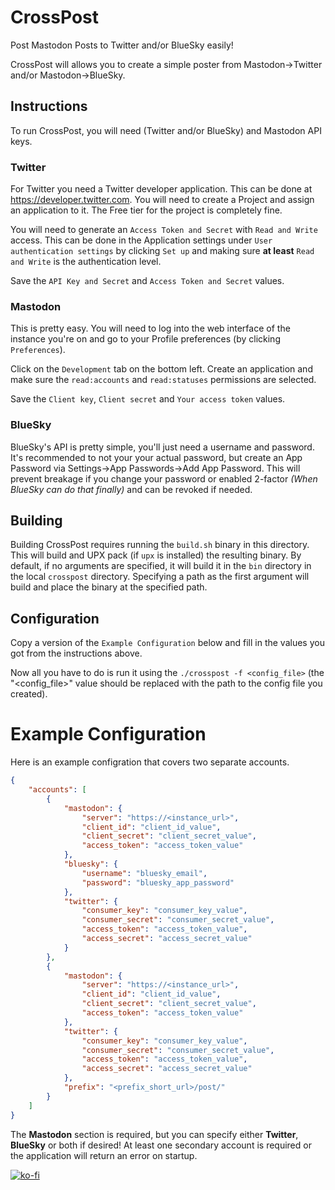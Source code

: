 # CrossPost

Post Mastodon Posts to Twitter and/or BlueSky easily!

CrossPost will allows you to create a simple poster from Mastodon->Twitter and/or
Mastodon->BlueSky.

## Instructions

To run CrossPost, you will need (Twitter and/or BlueSky) and Mastodon API keys.

### Twitter

For Twitter you need a Twitter developer application. This can be done at
<https://developer.twitter.com>. You will need to create a Project and assign an
application to it. The Free tier for the project is completely fine.

You will need to generate an `Access Token and Secret` with `Read and Write` access.
This can be done in the Application settings under `User authentication settings`
by clicking `Set up` and making sure **at least** `Read and Write` is the authentication
level.

Save the `API Key and Secret` and `Access Token and Secret` values.

### Mastodon

This is pretty easy. You will need to log into the web interface of the instance
you're on and go to your Profile preferences (by clicking `Preferences`).

Click on the `Development` tab on the bottom left. Create an application and make
sure the `read:accounts` and `read:statuses` permissions are selected.

Save the `Client key`, `Client secret` and `Your access token` values.

### BlueSky

BlueSky's API is pretty simple, you'll just need a username and password. It's
recommended to not your your actual password, but create an App Password via
Settings->App Passwords->Add App Password. This will prevent breakage if you change
your password or enabled 2-factor _(When BlueSky can do that finally)_ and can
be revoked if needed.

## Building

Building CrossPost requires running the `build.sh` binary in this directory.
This will build and UPX pack (if `upx` is installed) the resulting binary.
By default, if no arguments are specified, it will build it in the `bin` directory
in the local `crosspost` directory. Specifying a path as the first argument will
build and place the binary at the specified path.

## Configuration

Copy a version of the `Example Configuration` below and fill in the values you
got from the instructions above.

Now all you have to do is run it using the `./crosspost -f <config_file>` (the
"<config_file>" value should be replaced with the path to the config file you
created).

# Example Configuration

Here is an example configration that covers two separate accounts.

```json
{
    "accounts": [
        {
            "mastodon": {
                "server": "https://<instance_url>",
                "client_id": "client_id_value",
                "client_secret": "client_secret_value",
                "access_token": "access_token_value"
            },
            "bluesky": {
                "username": "bluesky_email",
                "password": "bluesky_app_password"
            },
            "twitter": {
                "consumer_key": "consumer_key_value",
                "consumer_secret": "consumer_secret_value",
                "access_token": "access_token_value",
                "access_secret": "access_secret_value"
            }
        },
        {
            "mastodon": {
                "server": "https://<instance_url>",
                "client_id": "client_id_value",
                "client_secret": "client_secret_value",
                "access_token": "access_token_value"
            },
            "twitter": {
                "consumer_key": "consumer_key_value",
                "consumer_secret": "consumer_secret_value",
                "access_token": "access_token_value",
                "access_secret": "access_secret_value"
            },
            "prefix": "<prefix_short_url>/post/"
        }
    ]
}
```

The **Mastodon** section is required, but you can specify either **Twitter**,
**BlueSky** or both if desired! At least one secondary account is required or the
application will return an error on startup.

[![ko-fi](https://ko-fi.com/img/githubbutton_sm.svg)](https://ko-fi.com/Z8Z4121TDS)
